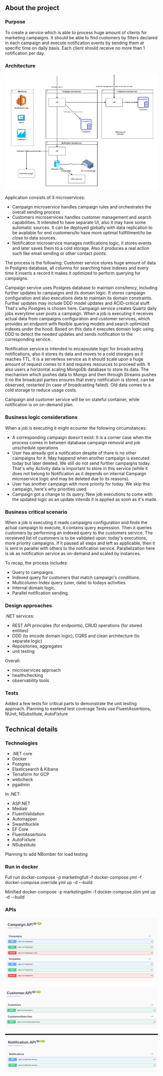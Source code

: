 ## About the project

### Purpose
To create a service which is able to process huge amount of clients for marketing campaigns.
It should be able to find customers by filters declared in each campaign and execute notification events by sending them at specific time on daily basis. Each client should receive no more than 1 notification per day.


### Architecture
![Diagram](docs/arch.png)

Application consists of 3 microservices:
- Campaign microservice handles campaign rules and orchestrates the overall sending process
- Customers microservices handles customer management and search capabilities. It intended to have separate UI, also it may have some automatic sources. It can be deployed globally with data replication to be available for end customers/to have more optimal fullfillment/to be close to data sources.
- Notification microservice manages notifications logic, it stores events and later saves them to a cold storage. Also it produces a real action such like email sending or other contact points.

The process is the following:
Customer service stores huge amount of data in Postgres database, all columns for searching have indexes and every time it inserts a record it makes it optimized to perform querying for campaigns.

Campaign service uses Postgres database to maintain consitency, including further updates to campaigns and its domain logic. It stores campaign configuration and also executions data to maintain its domain constraints. Further updates may include DDD model updates and ACID-critical stuff. That's why Postgres is chosen here. Campaign service creates Quartz daily jobs everytime user posts a campaign. When a job is executing it receives actual data from campaigns configuration and customer services, which provides an endpoint with flexible quering models and search optimized indexes under the hood. Based on this data it executes domain logic using DDD to detect the needed updates and sends notification to the corresponding service.

Notification service is intended to encapsulate logic for broadcasting notifications, also it stores its data and moves to a cold storages as it reaches TTL. It is a serverless service as it should scale upon a huge amount of request comes to it and requires resources to proceed with. It also users a horizontal scaling MongoDb database to store its data. The mechanism which pushes data to Mongo and then through Streams pushes it no the broadcast parties ensures that every notification is stored, can be observed, restarted (in case of broadcasting failed). Old data comes to a cold storage to reduce usage costs. 

Campaign and customer service will be on stateful container, while notification is on on-demand plan.  

### Business logic considerations
When a job is executing it might ecounter the following circumstances:
- A corresponding campaign doesn't exist:
    It is a corner case when the process comes in between database campaign removal and job unschedule operations
- User has already got a notification despite of there is no other caimpaigns for it.
    May happend when another campaign is executed today but later deleted. We still do not send further campaigns today. That's why Activity data is important to store in this service (while it does not belong to Notification as it depends on internal Campaign microservice logic and may be deleted due to its reasons).
- User has another campaign with more priority for today.
    We skip this campaign, here's why priorities used.
- Campaign got a change to its query.
    New job executions to come with the updated logic as an update intends it is applied as soon as it's made.

### Business critical scenario
When a job is executing it reads campaigns configuration and finds the actual campaign to execute, it contains query expression. 
Then it queries customers by performing an indexed query to the customers service.
The receieved list of customers is to be validated upon: today's executions, more priority campaigns.
If it passed all steps and left as applicable, then it is sent in parallel with others to the notification service. Parallelization here is ok as notification service as on-demand and scaled by instances.

To recap, the process includes:
- Query to campaigns.
- Indexed query for customers that match campaign's conditions.
- Multicolumn-Index query (user, date) to todays activities.
- Internal domain logic.
- Parallel notification sending.

### Design approaches

.NET services:
- REST API principles (for endpoints), CRUD operations (for stored entities)
- DDD (to encode domain logic), CQRS and clean architecture (to separate logic)
- Repositories, aggregates
- unit testing

Overall:
- microservices approach
- healthchecking
- observability tools

### Tests
Added a few tests for critical parts to demonstrate the unit testing approach. Planning to exetend test coverage
Tests use FluentAssertions, NUnit, NSubstitute, AutoFixture

## Technical details

### Technologies
- .NET core
- Docker
- Postgres
- Elasticsearch & Kibana
- Terraform for GCP
- webcheck
- pgadmin

In .NET:
- ASP.NET
- Mediatr
- FluentValidation
- Automapper
- Swashbuckle
- EF Core
- FluentAssertions
- AutoFixture
- NSubstitute


Planning to add NBomber for load testing


### Run in docker

Full run
docker-compose -p marketingfull -f docker-compose.yml -f docker-compose.override.yml up -d --build

Minified
docker-compose -p marketingslim -f docker-compose.slim.yml up -d --build

### APIs

![Diagram](docs/campaign.png)

![Diagram](docs/customers.png)

![Diagram](docs/notification.png)
